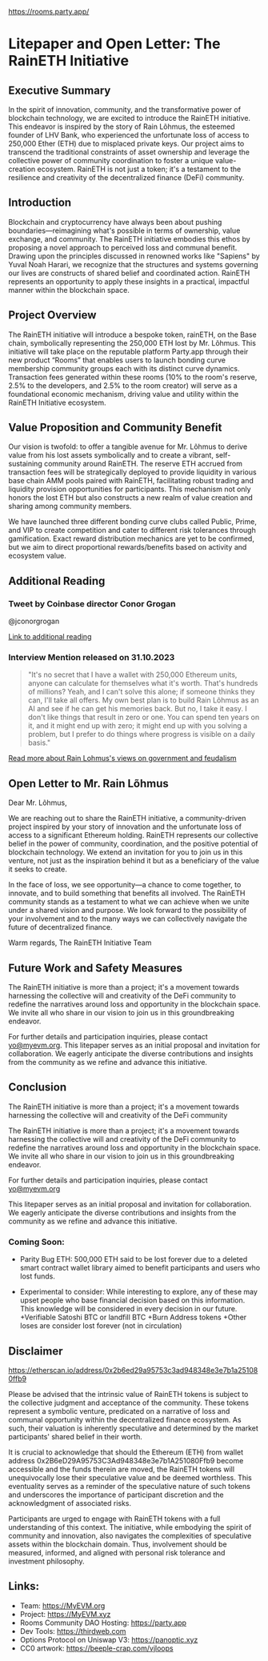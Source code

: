 https://rooms.party.app/

# Litepaper and Open Letter: The RainETH Initiative

## Executive Summary

In the spirit of innovation, community, and the transformative power of blockchain technology, we are excited to introduce the RainETH initiative. This endeavor is inspired by the story of Rain Lõhmus, the esteemed founder of LHV Bank, who experienced the unfortunate loss of access to 250,000 Ether (ETH) due to misplaced private keys. Our project aims to transcend the traditional constraints of asset ownership and leverage the collective power of community coordination to foster a unique value-creation ecosystem. RainETH is not just a token; it's a testament to the resilience and creativity of the decentralized finance (DeFi) community.


## Introduction

Blockchain and cryptocurrency have always been about pushing boundaries—reimagining what's possible in terms of ownership, value exchange, and community. The RainETH initiative embodies this ethos by proposing a novel approach to perceived loss and communal benefit. Drawing upon the principles discussed in renowned works like "Sapiens" by Yuval Noah Harari, we recognize that the structures and systems governing our lives are constructs of shared belief and coordinated action. RainETH represents an opportunity to apply these insights in a practical, impactful manner within the blockchain space.

## Project Overview

The RainETH initiative will introduce a bespoke token, rainETH, on the Base chain, symbolically representing the 250,000 ETH lost by Mr. Lõhmus. This initiative will take place on the reputable platform Party.app through their new product “Rooms” that enables users to launch bonding curve membership community groups each with its distinct curve dynamics. Transaction fees generated within these rooms (10% to the room's reserve, 2.5% to the developers, and 2.5% to the room creator) will serve as a foundational economic mechanism, driving value and utility within the RainETH Initiative ecosystem.

## Value Proposition and Community Benefit

Our vision is twofold: to offer a tangible avenue for Mr. Lõhmus to derive value from his lost assets symbolically and to create a vibrant, self-sustaining community around RainETH. The reserve ETH accrued from transaction fees will be strategically deployed to provide liquidity in various base chain AMM pools paired with RainETH, facilitating robust trading and liquidity provision opportunities for participants. This mechanism not only honors the lost ETH but also constructs a new realm of value creation and sharing among community members.

We have launched three different bonding curve clubs called Public, Prime, and VIP to create competition and cater to different risk tolerances through gamification. Exact reward distribution mechanics are yet to be confirmed, but we aim to direct proportional rewards/benefits based on activity and ecosystem value.

## Additional Reading

### Tweet by Coinbase director Conor Grogan
@jconorgrogan

[Link to additional reading](https://twitter.com/jconorgrogan/status/1629915258377601025?ref_src=twsrc%5Etfw%7Ctwcamp%5Etweetembed%7Ctwterm%5E1721616838575214905%7Ctwgr%5E3c8d9a5513c4f3b4fc62a19f18d470adffcdd03b%7Ctwcon%5Es3_&ref_url=https%3A%2F%2Fcointelegraph.com%2Fnews%2Flhv-bank-founder-owner-mystery-stuck-ether)

### Interview Mention released on 31.10.2023

> "It's no secret that I have a wallet with 250,000 Ethereum units, anyone can calculate for themselves what it's worth. That's hundreds of millions? Yeah, and I can't solve this alone; if someone thinks they can, I'll take all offers. My own best plan is to build Rain Lõhmus as an AI and see if he can get his memories back. But no, I take it easy. I don't like things that result in zero or one. You can spend ten years on it, and it might end up with zero; it might end up with you solving a problem, but I prefer to do things where progress is visible on a daily basis."

[Read more about Rain Lohmus's views on government and feudalism](https://news.err.ee/1609149382/rain-lohmus-government-is-working-to-bring-back-feudalism)


## Open Letter to Mr. Rain Lõhmus

Dear Mr. Lõhmus,

We are reaching out to share the RainETH initiative, a community-driven project inspired by your story of innovation and the unfortunate loss of access to a significant Ethereum holding. RainETH represents our collective belief in the power of community, coordination, and the positive potential of blockchain technology. We extend an invitation for you to join us in this venture, not just as the inspiration behind it but as a beneficiary of the value it seeks to create.

In the face of loss, we see opportunity—a chance to come together, to innovate, and to build something that benefits all involved. The RainETH community stands as a testament to what we can achieve when we unite under a shared vision and purpose. We look forward to the possibility of your involvement and to the many ways we can collectively navigate the future of decentralized finance.

Warm regards,
The RainETH Initiative Team

## Future Work and Safety Measures

The RainETH initiative is more than a project; it's a movement towards harnessing the collective will and creativity of the DeFi community to redefine the narratives around loss and opportunity in the blockchain space. We invite all who share in our vision to join us in this groundbreaking endeavor.

For further details and participation inquiries, please contact yo@myevm.org. This litepaper serves as an initial proposal and invitation for collaboration. We eagerly anticipate the diverse contributions and insights from the community as we refine and advance this initiative.

## Conclusion

The RainETH initiative is more than a project; it's a movement towards harnessing the collective will and creativity of the DeFi community

The RainETH initiative is more than a project; it's a movement towards harnessing the collective will and creativity of the DeFi community to redefine the narratives around loss and opportunity in the blockchain space. We invite all who share in our vision to join us in this groundbreaking endeavor.

For further details and participation inquiries, please contact yo@myevm.org

This litepaper serves as an initial proposal and invitation for collaboration. We eagerly anticipate the diverse contributions and insights from the community as we refine and advance this initiative.

### Coming Soon:

* Parity Bug ETH: 500,000 ETH said to be lost forever due to a deleted smart contract wallet library aimed to benefit participants and users who lost funds.

* Experimental to consider: 
While interesting to explore, any of these may upset people who base financial decision based on this information. This knowledge will be considered in every decision in our future.
+Verifiable Satoshi BTC or landfill BTC
+Burn Address tokens
+Other loses are consider lost forever (not in circulation)

## Disclaimer
https://etherscan.io/address/0x2b6ed29a95753c3ad948348e3e7b1a251080ffb9

Please be advised that the intrinsic value of RainETH tokens is subject to the collective judgment and acceptance of the community. These tokens represent a symbolic venture, predicated on a narrative of loss and communal opportunity within the decentralized finance ecosystem. As such, their valuation is inherently speculative and determined by the market participants' shared belief in their worth.

It is crucial to acknowledge that should the Ethereum (ETH) from wallet address 0x2B6eD29A95753C3Ad948348e3e7b1A251080Ffb9 become accessible and the funds therein are moved, the RainETH tokens will unequivocally lose their speculative value and be deemed worthless. This eventuality serves as a reminder of the speculative nature of such tokens and underscores the importance of participant discretion and the acknowledgment of associated risks.

Participants are urged to engage with RainETH tokens with a full understanding of this context. The initiative, while embodying the spirit of community and innovation, also navigates the complexities of speculative assets within the blockchain domain. Thus, involvement should be measured, informed, and aligned with personal risk tolerance and investment philosophy.

## Links: 
* Team: https://MyEVM.org
* Project: https://MyEVM.xyz
* Rooms Community DAO Hosting: https://party.app
* Dev Tools: https://thirdweb.com
* Options Protocol on Uniswap V3: https://panoptic.xyz
* CC0 artwork: https://beeple-crap.com/vjloops 
